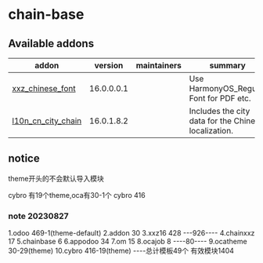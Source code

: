 # chain-base

Available addons
----------------
addon | version    | maintainers | summary
--- |------------| --- | ---
[xxz_chinese_font](xxz_chinese_font/) | 16.0.0.0.1 |  | Use HarmonyOS_Regular Font for PDF etc.
[l10n_cn_city_chain](l10n_cn_city_chain/) | 16.0.1.8.2 |  | Includes the city data for the Chinese localization.

## notice

theme开头的不会默认导入模块

cybro 有19个theme,oca有30-1个
cybro 416

 ### note 20230827 

1.odoo 469-1(theme-default)
2.addon 30
3.xxz16 428
---926----
4.chainxxz 17
5.chainbase 6
6.appodoo 34
7.om 15
8.ocajob 8
----80----
9.ocatheme 30-29(theme)
10.cybro 416-19(theme)
----总计模板49个 有效模块1404
